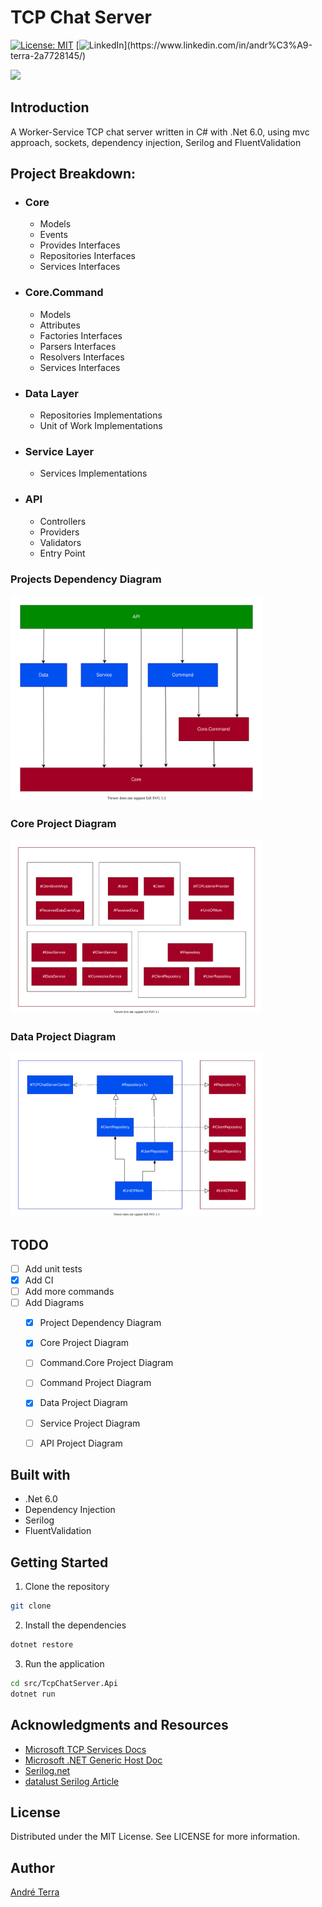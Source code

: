 # TCP Chat Server
[![License: MIT](https://img.shields.io/badge/License-MIT-green.svg)](https://opensource.org/licenses/MIT)
[![LinkedIn](https://img.shields.io/badge/LinkedIn-blue?style=flat&logo=linkedin&labelColor=blue")](https://www.linkedin.com/in/andr%C3%A9-terra-2a7728145/)

![](https://github.com/AndreTerra5348/tcp-chat-server/actions/workflows/ci.yml/badge.svg)

## Introduction
A Worker-Service TCP chat server written in C# with .Net 6.0, using mvc approach, sockets, dependency injection, Serilog and FluentValidation

## Project Breakdown:
- ### Core
    - Models
    - Events
    - Provides Interfaces
    - Repositories Interfaces
    - Services Interfaces

- ### Core.Command
    - Models
    - Attributes
    - Factories Interfaces
    - Parsers Interfaces
    - Resolvers Interfaces
    - Services Interfaces

- ### Data Layer
    - Repositories Implementations
    - Unit of Work Implementations

- ### Service Layer
    - Services Implementations

- ### API
    - Controllers
    - Providers
    - Validators
    - Entry Point

### Projects Dependency Diagram
<img src="docs\diagrams-img\project-dependency.svg" alt="project-dependency" width="80%">

### Core Project Diagram
<img src="docs\diagrams-img\core-project.svg" alt="core-project" width="80%">

### Data Project Diagram
<img src="docs\diagrams-img\data-project.svg" alt="data-project" width="80%">


## TODO
- [ ] Add unit tests
- [x] Add CI
- [ ] Add more commands
- [ ] Add Diagrams
    - [x] Project Dependency Diagram
    - [x] Core Project Diagram
    - [ ] Command.Core Project Diagram
    - [ ] Command Project Diagram
    - [x] Data Project Diagram
    - [ ] Service Project Diagram
    - [ ] API Project Diagram


## Built with
- .Net 6.0
- Dependency Injection
- Serilog
- FluentValidation

## Getting Started

1. Clone the repository

```bash
git clone 
```

2. Install the dependencies

```bash
dotnet restore
```

3. Run the application

```bash
cd src/TcpChatServer.Api
dotnet run
```

## Acknowledgments and Resources
- [Microsoft TCP Services Docs](https://docs.microsoft.com/en-us/dotnet/framework/network-programming/using-tcp-services)
- [Microsoft .NET Generic Host Doc](https://docs.microsoft.com/en-us/aspnet/core/fundamentals/host/generic-host?view=aspnetcore-6.0)
- [Serilog.net](https://serilog.net/)
- [datalust Serilog Article](https://blog.datalust.co/using-serilog-in-net-6/)

## License
Distributed under the MIT License. See LICENSE for more information.

## Author
[André Terra](https://www.linkedin.com/in/andr%C3%A9-terra-2a7728145/)